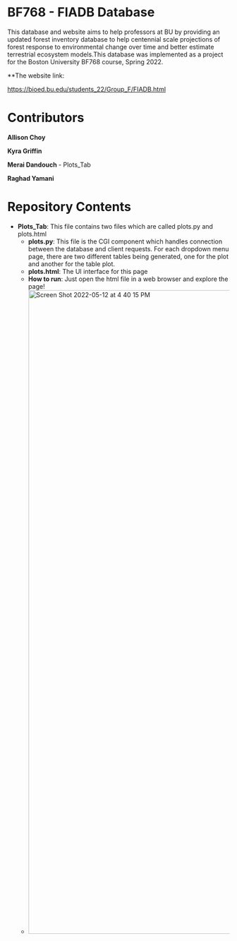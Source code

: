 # BF768 - FIADB Database

This database and website aims to help professors at BU by providing an updated forest inventory database to help centennial scale projections of forest response to environmental change over time and better estimate terrestrial ecosystem models.This database was implemented as a project for the Boston University BF768 course, Spring 2022.

**The website link:

https://bioed.bu.edu/students_22/Group_F/FIADB.html

# Contributors

**Allison Choy**

**Kyra Griffin**

**Merai Dandouch** - Plots_Tab 

**Raghad Yamani**

# Repository Contents

- **Plots_Tab**: This file contains two files which are called plots.py and plots.html
  - **plots.py**: This file is the CGI component which handles connection between the database and client requests. For each dropdown menu page, there are two different tables being generated, one for the plot and another for the table plot. 
  - **plots.html**: The UI interface for this page 
  - **How to run**: Just open the html file in a web browser and explore the page!
  - <img width="1459" alt="Screen Shot 2022-05-12 at 4 40 15 PM" src="https://user-images.githubusercontent.com/16998734/168164119-0e8ba4b7-af7b-46ab-8159-9cff0085b000.png">
